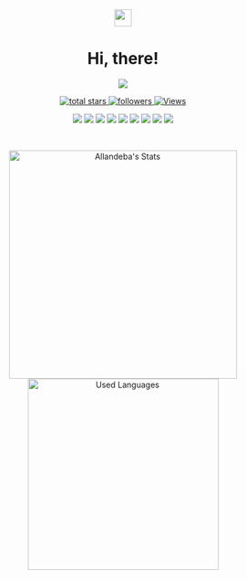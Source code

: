 <div align="center">
  <img src="https://media.giphy.com/media/hvRJCLFzcasrR4ia7z/giphy.gif" width="30" />
  <h1>Hi, there!</h1>
</div>

<div align="center">
  <p>
    <a href="https://www.linkedin.com/in/Allandeba/">
      <img src="https://img.shields.io/badge/-LinkedIn-0A66C2?style=for-the-badge&logo=linkedin&logoColor=white" />
    </a>
  </p>
</div>

<div align="center">
  <p>
    <a href="https://github.com/Allandeba?tab=repositories&sort=stargazers">
      <img alt="total stars" title="Total stars on GitHub" src="https://custom-icon-badges.herokuapp.com/badge/dynamic/json?logo=star&color=55960c&labelColor=488207&label=Stars&style=for-the-badge&query=%24.stars&url=https://api.github-star-counter.workers.dev/user/Allandeba" />
    </a>
    <a href="https://github.com/Allandeba?tab=followers">
      <img alt="followers" title="Follow me on Github" src="https://custom-icon-badges.herokuapp.com/github/followers/Allandeba?color=236ad3&labelColor=1155ba&style=for-the-badge&logo=person-add&label=Follow&logoColor=white" />
    </a>
    <a href="https://github.com/Allandeba/">
      <img alt="Views" title="GitHub profile views" src="https://komarev.com/ghpvc/?username=Allandeba&label=Profile%20Views&color=red&style=for-the-badge" />
    </a>
  </p>
</div>

<div align="center">
  <p>
    <img src="https://img.shields.io/badge/C%23-239120?style=for-the-badge&logo=c-sharp&logoColor=white" />
    <img src="https://img.shields.io/badge/Blazor-5C2D91?style=for-the-badge" />
    <img src="https://img.shields.io/badge/JavaScript-F7DF1E?style=for-the-badge&logo=javascript&logoColor=black" />
    <img src="https://img.shields.io/badge/HTML-E34F26?style=for-the-badge&logo=html5&logoColor=white" />
    <img src="https://img.shields.io/badge/CSS-1572B6?style=for-the-badge&logo=css3&logoColor=white" />
    <img src="https://img.shields.io/badge/RESTful%20APIs-30A3DC?style=for-the-badge" />
    <img src="https://img.shields.io/badge/Scrum-30A3DC?style=for-the-badge" />
    <img src="https://img.shields.io/badge/Git-F05032?style=for-the-badge&logo=git&logoColor=white" />
    <img src="https://img.shields.io/badge/Tortoise%20SVN-810B14?style=for-the-badge&logo=apache-subversion&logoColor=white" />
  </p>
</div>

<br />

<div align="center">
  <p>
    <a href="https://github.com/Allandeba" target="_blank">
      <img width="400" src="https://github-readme-stats.vercel.app/api?username=Allandeba&show_icons=true&theme=react" alt="Allandeba's Stats" />
      <img width="335" src="https://github-readme-stats.vercel.app/api/top-langs/?username=Allandeba&layout=compact&theme=react" alt="Used Languages" />
    </a>
  </p>
</div>
